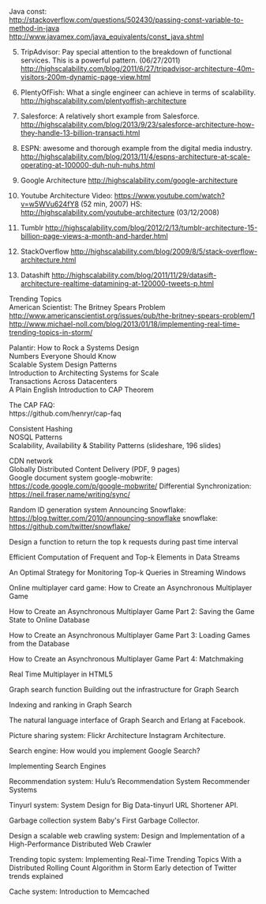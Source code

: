 
Java const:
<br>http://stackoverflow.com/questions/502430/passing-const-variable-to-method-in-java
<br>http://www.javamex.com/java_equivalents/const_java.shtml

5. TripAdvisor: 
Pay special attention to the breakdown of functional services. This is a powerful pattern. (06/27/2011)
http://highscalability.com/blog/2011/6/27/tripadvisor-architecture-40m-visitors-200m-dynamic-page-view.html 

6. PlentyOfFish: What a single engineer can achieve in terms of scalability.
http://highscalability.com/plentyoffish-architecture

7. Salesforce: A relatively short example from Salesforce.
http://highscalability.com/blog/2013/9/23/salesforce-architecture-how-they-handle-13-billion-transacti.html

8. ESPN: awesome and thorough example from the digital media industry.
http://highscalability.com/blog/2013/11/4/espns-architecture-at-scale-operating-at-100000-duh-nuh-nuhs.html

12. Google Architecture
http://highscalability.com/google-architecture

13. Youtube Architecture
Video: https://www.youtube.com/watch?v=w5WVu624fY8 (52 min, 2007)
HS: http://highscalability.com/youtube-architecture (03/12/2008)

14. Tumblr
http://highscalability.com/blog/2012/2/13/tumblr-architecture-15-billion-page-views-a-month-and-harder.html

15. StackOverflow
http://highscalability.com/blog/2009/8/5/stack-overflow-architecture.html

16. Datashift
http://highscalability.com/blog/2011/11/29/datasift-architecture-realtime-datamining-at-120000-tweets-p.html 




Trending Topics
<br>American Scientist: The Britney Spears Problem
<br>http://www.americanscientist.org/issues/pub/the-britney-spears-problem/1 
<br>http://www.michael-noll.com/blog/2013/01/18/implementing-real-time-trending-topics-in-storm/

Palantir: How to Rock a Systems Design
<br>
Numbers Everyone Should Know
<br>
Scalable System Design Patterns
<br>
Introduction to Architecting Systems for Scale
<br>
Transactions Across Datacenters
<br>A Plain English Introduction to CAP Theorem

<p>The CAP FAQ: 
<br>https://github.com/henryr/cap-faq 

Consistent Hashing
<br>
NOSQL Patterns
<br>
Scalability, Availability & Stability Patterns (slideshare, 196 slides)
<br>

CDN network
<br>Globally Distributed Content Delivery (PDF, 9 pages)
<br>
Google document system
google-mobwrite: https://code.google.com/p/google-mobwrite/ 
Differential Synchronization: https://neil.fraser.name/writing/sync/ 

Random ID generation system
Announcing Snowflake: https://blog.twitter.com/2010/announcing-snowflake 
snowflake: https://github.com/twitter/snowflake/ 

Design a function to return the top k requests during past time interval

Efficient Computation of Frequent and Top-k Elements in Data Streams

An Optimal Strategy for Monitoring Top-k Queries in Streaming Windows

Online multiplayer card game:
How to Create an Asynchronous Multiplayer Game

How to Create an Asynchronous Multiplayer Game Part 2: Saving the Game State to Online Database

How to Create an Asynchronous Multiplayer Game Part 3: Loading Games from the Database

How to Create an Asynchronous Multiplayer Game Part 4: Matchmaking

Real Time Multiplayer in HTML5

Graph search function
Building out the infrastructure for Graph Search

Indexing and ranking in Graph Search

The natural language interface of Graph Search and Erlang at Facebook.

Picture sharing system:
Flickr Architecture
Instagram Architecture.

Search engine:
How would you implement Google Search?

Implementing Search Engines

Recommendation system:
Hulu’s Recommendation System
Recommender Systems

Tinyurl system:
System Design for Big Data-tinyurl
URL Shortener API.

Garbage collection system
Baby's First Garbage Collector.

Design a scalable web crawling system:
Design and Implementation of a High-Performance Distributed Web Crawler


Trending topic system:
Implementing Real-Time Trending Topics With a Distributed Rolling Count Algorithm in Storm
Early detection of Twitter trends explained

Cache system:
Introduction to Memcached

